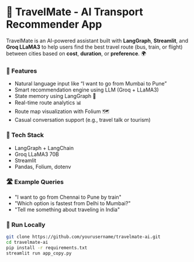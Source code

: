 # 🚀 TravelMate - AI Transport Recommender App

TravelMate is an AI-powered assistant built with **LangGraph**, **Streamlit**, and **Groq LLaMA3** to help users find the best travel route (bus, train, or flight) between cities based on **cost**, **duration**, or **preference**. 🌍

### 🔧 Features
- Natural language input like “I want to go from Mumbai to Pune”
- Smart recommendation engine using LLM (Groq + LLaMA3)
- State memory using LangGraph 🧠
- Real-time route analytics 📊
- Route map visualization with Folium 🗺️
- Casual conversation support (e.g., travel talk or tourism)


### 🧠 Tech Stack
- LangGraph + LangChain
- Groq LLaMA3 70B
- Streamlit
- Pandas, Folium, dotenv

### 🛣️ Example Queries
- "I want to go from Chennai to Pune by train"
- "Which option is fastest from Delhi to Mumbai?"
- "Tell me something about traveling in India"

### 🚀 Run Locally
```bash
git clone https://github.com/yourusername/travelmate-ai.git
cd travelmate-ai
pip install -r requirements.txt
streamlit run app_copy.py

